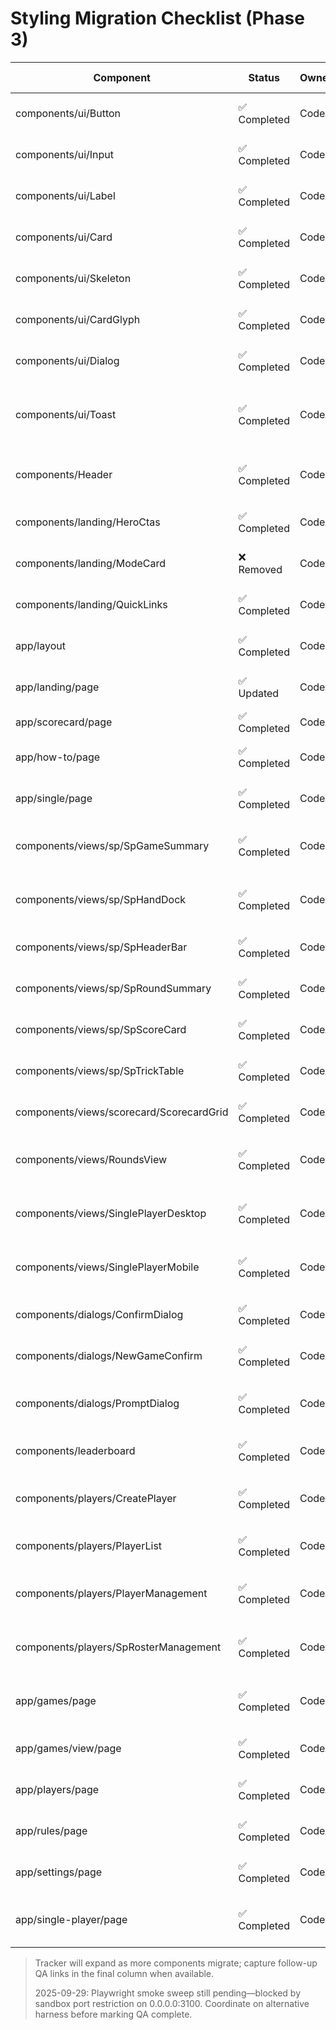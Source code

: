 # Styling Migration Checklist (Phase 3)

| Component                                | Status       | Owner | Migration Date | Notes                                                                                                 | QA Evidence                                                                     |
| ---------------------------------------- | ------------ | ----- | -------------- | ----------------------------------------------------------------------------------------------------- | ------------------------------------------------------------------------------- |
| components/ui/Button                     | ✅ Completed | Codex | 2025-09-26     | Variants moved to data-attributes; Tailwind `cva` removed.                                            | Playwright smoke run pending; manual light/dark responsive check queued.        |
| components/ui/Input                      | ✅ Completed | Codex | 2025-09-26     | Recreated focus/invalid/disabled states via Sass tokens.                                              | Needs manual QA for file inputs in both themes.                                 |
| components/ui/Label                      | ✅ Completed | Codex | 2025-09-26     | Ported Radix label to Sass module with peer-disabled handling.                                        | Keyboard focus + disabled grouping to be verified.                              |
| components/ui/Card                       | ✅ Completed | Codex | 2025-09-26     | Card primitives styled with tokens; container queries retained.                                       | Screenshot audit to capture header/footer spacing.                              |
| components/ui/Skeleton                   | ✅ Completed | Codex | 2025-09-26     | Custom pulse animation authored in Sass module.                                                       | Compare against existing loading states during QA sweep.                        |
| components/ui/CardGlyph                  | ✅ Completed | Codex | 2025-09-27     | CardGlyph + SuitGlyph migrated; suit contrast handled via data attributes.                            | Needs screenshot diff for warm vs cool suits.                                   |
| components/ui/Dialog                     | ✅ Completed | Codex | 2025-09-27     | Overlay/content/header/footer now Sass-backed; awaiting Storybook + responsive QA.                    | Playwright smoke needs dialog coverage; manual theming review pending.          |
| components/ui/Toast                      | ✅ Completed | Codex | 2025-09-27     | Toast variants restyled via data-variant selectors; viewport + dismiss affordances now module-scoped. | Pending toast smoke coverage and manual theme QA.                               |
| components/Header                        | ✅ Completed | Codex | 2025-09-27     | Global header/nav migrated off Tailwind; responsive dropdown now uses Sass tokens and clsx.           | Needs responsive + dropdown QA across breakpoints.                              |
| components/landing/HeroCtas              | ✅ Completed | Codex | 2025-09-27     | Landing hero CTA cluster uses spacing tokens + flex utilities via Sass module.                        | Manual CTA layout check pending on small/large viewports.                       |
| components/landing/ModeCard              | ❌ Removed   | Codex | 2025-10-21     | ModeCard component removed during landing page simplification.                                        | Component no longer exists; functionality removed.                              |
| components/landing/QuickLinks            | ✅ Completed | Codex | 2025-09-27     | QuickLinks resume tiles moved to Sass; focus/hover states driven by mixins.                           | Requires resume flow smoke + keyboard QA confirmation.                          |
| app/layout                               | ✅ Completed | Codex | 2025-09-27     | Root layout shell now module-based; skip link + main container rely on mixins.                        | Verify skip-link focus styling in browsers; existing skip-link test passes.     |
| app/landing/page                         | ✅ Updated   | Codex | 2025-10-21     | Landing page simplified to hero + quick links; modes grid removed.                                    | Landing UI test suite updated; Playwright verification recommended.             |
| app/scorecard/page                       | ✅ Completed | Codex | 2025-09-27     | Scorecard shell gap converted to Sass module.                                                         | Covered implicitly by CurrentGame UI tests.                                     |
| app/how-to/page                          | ✅ Completed | Codex | 2025-09-27     | Redirect landing styled via module; no Tailwind utilities remain.                                     | Manual redirect flow check recommended.                                         |
| app/single/page                          | ✅ Completed | Codex | 2025-09-27     | Single-player redirect shares module-based styling with tokens.                                       | Manual redirect flow check recommended.                                         |
| components/views/sp/SpGameSummary        | ✅ Completed | Codex | 2025-09-27     | Game summary layout now Sass-backed; details nav + header styling use shared mixins.                  | Pending Playwright smoke for summary view; confirm mobile nav toggle.           |
| components/views/sp/SpHandDock           | ✅ Completed | Codex | 2025-09-28     | Hand dock buttons now module-scoped with suit/color data attributes; Tailwind rings removed.          | Needs QA on card selection + focus states across light/dark themes.             |
| components/views/sp/SpHeaderBar          | ✅ Completed | Codex | 2025-09-28     | Header metrics restyled via tokens; sticky shell uses card surface mixins.                            | Verify scroll stickiness + Trump glyph contrast in both themes.                 |
| components/views/sp/SpRoundSummary       | ✅ Completed | Codex | 2025-09-28     | Summary view now Sass-based; mobile actions bar uses shared token spacing.                            | Run summary auto-advance flow on device + Playwright smoke for summary.         |
| components/views/sp/SpScoreCard          | ✅ Completed | Codex | 2025-09-28     | Scorecard table converted to CSS modules with semantic state classes.                                 | Snapshot tests should cover table parity; add manual audit for totals row.      |
| components/views/sp/SpTrickTable         | ✅ Completed | Codex | 2025-09-28     | Trick table rows now module-scoped; winner styling leverages status tokens.                           | Confirm winner highlight and scroll behavior in trick replay QA.                |
| components/views/scorecard/ScorecardGrid | ✅ Completed | Codex | 2025-09-28     | Score grid converted to Sass modules; bidding/summary states use token colors.                        | Run scorecard flow UI tests + manual detail-toggle QA across breakpoints.       |
| components/views/RoundsView              | ✅ Completed | Codex | 2025-09-28     | Rounds management view now Sass-scoped; bidding/complete controls rebuilt with token styles.          | Play through round lifecycle (bidding→complete→scored) on desktop + mobile.     |
| components/views/SinglePlayerDesktop     | ✅ Completed | Codex | 2025-09-28     | Desktop shell migrated to Sass modules; bidding controls + panels share panel styling mixins.         | Manual responsive pass + focus/keyboard QA required before sign-off.            |
| components/views/SinglePlayerMobile      | ✅ Completed | Codex | 2025-09-28     | Mobile shell now Sass-backed; action bar + bid controls use token spacing + focus rings.              | Validate safe-area padding on iOS/Android devices; rerun mobile smoke.          |
| components/dialogs/ConfirmDialog         | ✅ Completed | Codex | 2025-09-28     | Scoped module handles width + sr-only fallback; removed Tailwind description helpers.                 | Manual confirm flow QA queued; verify light/dark rendering.                     |
| components/dialogs/NewGameConfirm        | ✅ Completed | Codex | 2025-09-28     | Sass module covers copy layout + pending button state via mixins.                                     | Pending dialog smoke to confirm pending-state opacity + focus.                  |
| components/dialogs/PromptDialog          | ✅ Completed | Codex | 2025-09-28     | Prompt form restyled with module stack helpers; error text + sr-only now Sass-based.                  | Validate prompt validation paths manually (light/dark).                         |
| components/leaderboard                   | ✅ Completed | Codex | 2025-09-28     | Leaderboard card moved to Sass module with mono score text + truncation.                              | Snapshot/visual check for score truncation + spacing outstanding.               |
| components/players/CreatePlayer          | ✅ Completed | Codex | 2025-09-28     | Inline form restyled with Sass module; helper text uses token colors for limit messaging.             | Manual add/remove QA pending (light/dark).                                      |
| components/players/PlayerList            | ✅ Completed | Codex | 2025-09-28     | Grid/list layout migrated to module; drag states + action buttons now token-driven.                   | Drag/drop smoke + resume flow visual check outstanding.                         |
| components/players/PlayerManagement      | ✅ Completed | Codex | 2025-09-28     | Full management surface refactored to Sass modules, including empty states and roster panels.         | Requires end-to-end QA for add/rename/type toggles + roster load flows.         |
| components/players/SpRosterManagement    | ✅ Completed | Codex | 2025-09-28     | Single-player roster UI now module-scoped; form + drag states mirror PlayerList patterns.             | Manual SP roster QA (create/clone/reset) still needed.                          |
| app/games/page                           | ✅ Completed | Codex | 2025-09-28     | Archive table + action menu now Sass-scoped; sr-only status output replaced with module helper.       | Run archive flow smoke (light/dark, responsive) and validate dialog anims.      |
| app/games/view/page                      | ✅ Completed | Codex | 2025-09-28     | Detail view grids and round badges migrated to Sass with token-driven typography.                     | Capture stats screenshot diff and confirm badge colors in both themes.          |
| app/players/page                         | ✅ Completed | Codex | 2025-09-28     | Page container now uses Sass module wrapper around management view.                                   | Verify layout spacing once PlayerManagement migrates.                           |
| app/rules/page                           | ✅ Completed | Codex | 2025-09-28     | Rules prose + lists now use Sass module with shared typography tokens.                                | Manual content scan to confirm list spacing + typography adherence.             |
| app/settings/page                        | ✅ Completed | Codex | 2025-09-28     | Theme controls restyled via Sass module (container, description, button cluster).                     | Theme toggle QA pending across light/dark/system.                               |
| app/single-player/page                   | ✅ Completed | Codex | 2025-09-28     | Single-player setup + loading states migrated to Sass; quick-start controls use token spacing.        | Run SP setup flow (desktop/mobile) to verify focus, disabled, and hover states. |

> Tracker will expand as more components migrate; capture follow-up QA links in the final column when available.
>
> 2025-09-29: Playwright smoke sweep still pending—blocked by sandbox port restriction on 0.0.0.0:3100. Coordinate on alternative harness before marking QA complete.
